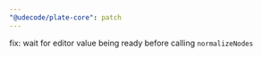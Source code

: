 ```yaml
---
"@udecode/plate-core": patch
---
```


fix: wait for editor value being ready before calling `normalizeNodes`
